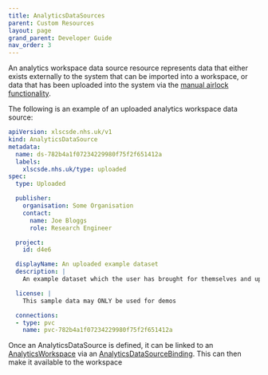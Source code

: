```yaml
---
title: AnalyticsDataSources
parent: Custom Resources
layout: page
grand_parent: Developer Guide
nav_order: 3
---
```


An analytics workspace data source resource represents data that either exists externally to the system that can be imported into a workspace, or data that has been uploaded into the system via the [manual airlock functionality](../../Architecture/Airlock-Services.md).

The following is an example of an uploaded analytics workspace data source:

```yaml
apiVersion: xlscsde.nhs.uk/v1
kind: AnalyticsDataSource
metadata:
  name: ds-782b4a1f07234229980f75f2f651412a
  labels:
    xlscsde.nhs.uk/type: uploaded
spec:
  type: Uploaded

  publisher:
    organisation: Some Organisation
    contact:
      name: Joe Bloggs
      role: Research Engineer

  project: 
    id: d4e6

  displayName: An uploaded example dataset
  description: |
    An example dataset which the user has brought for themselves and uploaded into the system.

  license: |
    This sample data may ONLY be used for demos

  connections:
  - type: pvc
    name: pvc-782b4a1f07234229980f75f2f651412a
```

Once an AnalyticsDataSource is defined, it can be linked to an [AnalyticsWorkspace](./AnalyticsWorkspaces.md) via an [AnalyticsDataSourceBinding](./AnalyticsDataSourceBindings.md). This can then make it available to the workspace